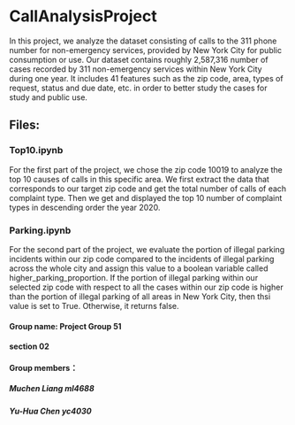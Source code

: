 # CallAnalysisProject

In this project, we analyze the dataset consisting of calls to the 311 phone number for non-emergency services, provided by New York City for public consumption or use.
Our dataset contains roughly 2,587,316 number of cases recorded by 311 non-emergency services within New York City during one year.
It includes 41 features such as the zip code, area, types of request, status and due date, etc. in order to better study the cases for study and public use.


## Files:



### Top10.ipynb

For the first part of the project, we chose the zip code 10019 to analyze the top 10 causes of calls in this specific area. 
We first extract the data that corresponds to our target zip code and get the total number of calls of each complaint type.
Then we get and displayed the top 10 number of complaint types in descending order the year 2020.

### Parking.ipynb

For the second part of the project, we evaluate the portion of illegal parking incidents within our zip code compared to the incidents of illegal parking across the whole city and assign this value to a boolean variable called higher_parking_proportion. If the portion of illegal parking within our selected zip code with respect to all the cases within our zip code is higher than the portion of illegal parking of all areas in New York City, then thsi value is set to True. Otherwise, it returns false.



#### Group name: Project Group 51 
#### section 02
#### Group members：
##### Muchen Liang ml4688
##### Yu-Hua Chen yc4030
